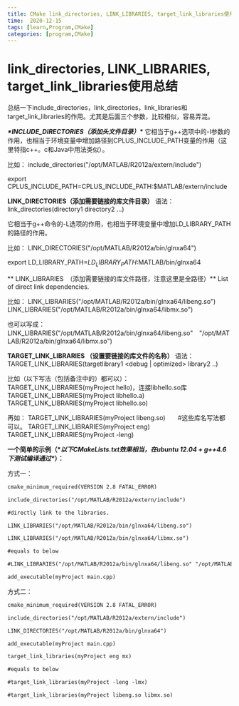 ```yaml
---
title: CMake link_directories, LINK_LIBRARIES, target_link_libraries使用总结
time:  2020-12-15
tags: [learn,Program,CMake]
categories: [program,CMake]
---
```


# link_directories, LINK_LIBRARIES, target_link_libraries使用总结

总结一下include_directories，link_directories，link_libraries和target_link_libraries的作用。尤其是后面三个参数，比较相似，容易弄混。

<!-- more -->

***\*INCLUDE_DIRECTORIES（添加头文件目录）\****
它相当于g++选项中的-I参数的作用，也相当于环境变量中增加路径到CPLUS_INCLUDE_PATH变量的作用（这里特指c++。c和Java中用法类似）。

比如：
include_directories("/opt/MATLAB/R2012a/extern/include")

export CPLUS_INCLUDE_PATH=CPLUS_INCLUDE_PATH:$MATLAB/extern/include


**LINK_DIRECTORIES（添加需要链接的库文件目录）**
语法：
link_directories(directory1 directory2 ...)

它相当于g++命令的-L选项的作用，也相当于环境变量中增加LD_LIBRARY_PATH的路径的作用。

比如：
LINK_DIRECTORIES("/opt/MATLAB/R2012a/bin/glnxa64")

export LD_LIBRARY_PATH=$LD_LIBRARY_PATH:$MATLAB/bin/glnxa64

**
LINK_LIBRARIES　（添加需要链接的库文件路径，注意这里是全路径）**
List of direct link dependencies.

比如：
LINK_LIBRARIES("/opt/MATLAB/R2012a/bin/glnxa64/libeng.so")
LINK_LIBRARIES("/opt/MATLAB/R2012a/bin/glnxa64/libmx.so")

也可以写成：
LINK_LIBRARIES("/opt/MATLAB/R2012a/bin/glnxa64/libeng.so"　"/opt/MATLAB/R2012a/bin/glnxa64/libmx.so")


**TARGET_LINK_LIBRARIES （设置要链接的库文件的名称）**
语法：TARGET_LINK_LIBRARIES(targetlibrary1 <debug | optimized> library2 ..)

比如（以下写法（包括备注中的）都可以）：
TARGET_LINK_LIBRARIES(myProject hello)，连接libhello.so库
TARGET_LINK_LIBRARIES(myProject libhello.a)
TARGET_LINK_LIBRARIES(myProject libhello.so)

再如：
TARGET_LINK_LIBRARIES(myProject libeng.so)　　#这些库名写法都可以。
TARGET_LINK_LIBRARIES(myProject eng)
TARGET_LINK_LIBRARIES(myProject -leng)


**一个简单的示例（\**以下CMakeLists.txt效果相当，在ubuntu 12.04 + g++4.6下测试编译通过\**）：**

方式一：

```html
cmake_minimum_required(VERSION 2.8 FATAL_ERROR)

include_directories("/opt/MATLAB/R2012a/extern/include")

#directly link to the libraries.

LINK_LIBRARIES("/opt/MATLAB/R2012a/bin/glnxa64/libeng.so")

LINK_LIBRARIES("/opt/MATLAB/R2012a/bin/glnxa64/libmx.so")

#equals to below

#LINK_LIBRARIES("/opt/MATLAB/R2012a/bin/glnxa64/libeng.so" "/opt/MATLAB/R2012a/bin/glnxa64/libmx.so")

add_executable(myProject main.cpp) 
```


方式二：

```html
cmake_minimum_required(VERSION 2.8 FATAL_ERROR)

include_directories("/opt/MATLAB/R2012a/extern/include")

LINK_DIRECTORIES("/opt/MATLAB/R2012a/bin/glnxa64")

add_executable(myProject main.cpp)

target_link_libraries(myProject eng mx)

#equals to below

#target_link_libraries(myProject -leng -lmx)

#target_link_libraries(myProject libeng.so libmx.so)
```